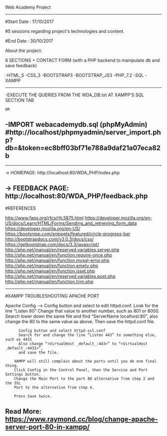 ﻿Web Academy Project
*******************

#Start Date : 17/10/2017

#5 sessions regarding project's technologies and content.

#End Date : 30/10/2017 

About the project:

8 SECTIONS + CONTACT FORM (with a PHP backend to manipulate  db and save feedback)

-HTML_5
-CSS_3
-BOOTSTRAP3
-BOOTSTRAP_JS3
-PHP_7.2
-SQL
-XAMPP

-----------------------------------------------------------------------------------------------
-EXECUTE THE QUERIES FROM THE WDA_DB.txt AT XAMPP'S SQL SECTION TAB
							
	OR

-IMPORT webacademydb.sql (phpMyAdmin) #http://localhost/phpmyadmin/server_import.php?db=&token=ec8bff03bf71e788a9daf21a07eca82b					
-----------------------------------------------------------------------------------------------


-----------------------------------------------------------------------------------------------
-> HOMEPAGE: http://localhost:80/WDA_PHP/index.php

-> FEEDBACK PAGE: http://localhost:80/WDA_PHP/feedback.php
-----------------------------------------------------------------------------------------------
#REFERENCES

http://www.faqs.org/rfcs/rfc3875.html
https://developer.mozilla.org/en-US/docs/Learn/HTML/Forms/Sending_and_retrieving_form_data
https://developer.mozilla.org/en-US/
https://bootsnipp.com/snippets/featured/circle-progress-bar
http://bootstrapdocs.com/v3.0.3/docs/css/
https://getbootstrap.com/docs/3.3/javascript/
http://php.net/manual/en/reserved.variables.server.php
http://php.net/manual/en/function.require-once.php
http://php.net/manual/en/function.mysql-error.php
http://php.net/manual/en/function.empty.php
http://php.net/manual/en/function.isset.php
http://php.net/manual/en/reserved.variables.post.php
http://php.net/manual/en/function.trim.php


-----------------------------------------------------------------------------------------------
#XAMPP TROUBLESHOOTING APACHE PORT

Apache Config --> Config button and select to edit httpd.conf.
		  Look for the line “Listen 80”
		  Change that value to another number, such as 801 or 8000.
		  Search lower down the same file and find “ServerName localhost:80”, 
		  also change the 80 to the same value as above. Then save the httpd.conf file.

  		  Config button and select httpd-ssl.conf
		  Search for and change the line “Listen 443” to something else, such as 4431
		  Also change “<VirtualHost _default_:443>” to “<VirtualHost _default_:4431>”,
		  and save the file.

		XAMPP will still complain about the ports until you do one final thing. 
		Click Config in the Control Panel, then the Service and Port Settings button.
		Change the Main Port to the port 80 alternative from step 2 and the SSL 
		Port to the alternative from step 4. 
		
		Press Save twice.

Read More: https://www.raymond.cc/blog/change-apache-server-port-80-in-xampp/
-----------------------------------------------------------------------------------------------